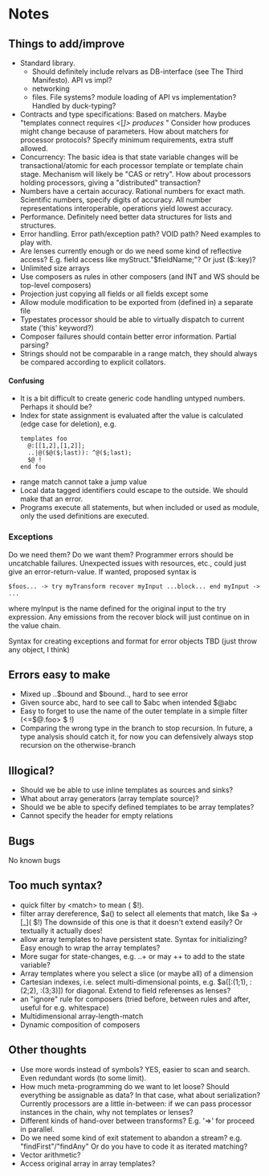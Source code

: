 # Notes
## Things to add/improve
- Standard library.
    - Should definitely include relvars as DB-interface (see The Third Manifesto). API vs impl?
    - networking
    - files. File systems? module loading of API vs implementation? Handled by duck-typing?
- Contracts and type specifications: Based on matchers. Maybe "templates connect requires <[<point>*]> produces <line>*"
  Consider how produces might change because of parameters.
  How about matchers for processor protocols? Specify minimum requirements, extra stuff allowed.
- Concurrency: The basic idea is that state variable changes will be transactional/atomic for each processor template or template chain stage.
  Mechanism will likely be "CAS or retry". How about processors holding processors, giving a "distributed" transaction?
- Numbers have a certain accuracy. Rational numbers for exact math. Scientific numbers, specify digits of accuracy. All number representations interoperable, operations yield lowest accuracy.
- Performance. Definitely need better data structures for lists and structures.
- Error handling. Error path/exception path? VOID path? Need examples to play with.
- Are lenses currently enough or do we need some kind of reflective access? E.g. field access like myStruct."$fieldName;"? Or just ($::key)?
- Unlimited size arrays
- Use composers as rules in other composers (and INT and WS should be top-level composers)
- Projection just copying all fields or all fields except some
- Allow module modification to be exported from (defined in) a separate file
- Typestates processor should be able to virtually dispatch to current state ('this' keyword?)
- Composer failures should contain better error information. Partial parsing?
- Strings should not be comparable in a range match, they should always be compared according to explicit collators.

#### Confusing
* It is a bit difficult to create generic code handling untyped numbers. Perhaps it should be?
* Index for state assignment is evaluated after the value is calculated (edge case for deletion), e.g.
  ```
  templates foo
    @:[[1,2],[1,2]];
    ..|@($@($;last)): ^@($;last);
    $@ !
  end foo
  ```
* range match cannot take a jump value
* Local data tagged identifiers could escape to the outside. We should make that an error.
* Programs execute all statements, but when included or used as module, only the used definitions are executed.

### Exceptions
Do we need them? Do we want them?
Programmer errors should be uncatchable failures.
Unexpected issues with resources, etc., could just give an error-return-value.
If wanted, proposed syntax is
```
$foos... -> try myTransform recover myInput ...block... end myInput -> ...
```
where myInput is the name defined for the original input to the try expression.
Any emissions from the recover block will just continue on in the value chain.

Syntax for creating exceptions and format for error objects TBD (just throw any object, I think)

## Errors easy to make
- Mixed up ..$bound and $bound.., hard to see error
- Given source abc, hard to see call to $abc when intended $@abc
- Easy to forget to use the name of the outer template in a simple filter \(<=$@.foo> $ !\)
- Comparing the wrong type in the branch to stop recursion. In future, a type analysis should catch it,
  for now you can defensively always stop recursion on the otherwise-branch

## Illogical?
- Should we be able to use inline templates as sources and sinks?
- What about array generators (array template source)?
- Should we be able to specify defined templates to be array templates?
- Cannot specify the header for empty relations

## Bugs
No known bugs

## Too much syntax?
- quick filter by \<match> to mean \(<match> $!\).
- filter array dereference, $a(<match>) to select all elements that match, like $a -> \[_](<match> $!\)
  The downside of this one is that it doesn't extend easily? Or textually it actually does!
- allow array templates to have persistent state. Syntax for initializing? Easy enough to wrap the array templates?
- More sugar for state-changes, e.g. ..+ or may ++ to add to the state variable?
- Array templates where you select a slice (or maybe all) of a dimension
- Cartesian indexes, i.e. select multi-dimensional points, e.g. $a([:(1;1), :(2;2), :(3;3)]) for diagonal. Extend to
  field referenses as lenses?
- an "ignore" rule for composers (tried before, between rules and after, useful for e.g. whitespace)
- Multidimensional array-length-match
- Dynamic composition of composers

## Other thoughts
- Use more words instead of symbols? YES, easier to scan and search. Even redundant words (to some limit).
- How much meta-programming do we want to let loose? Should everything be assignable as data? In that case, what about serialization?
  Currently processors are a little in-between: if we can pass processor instances in the chain, why not templates or lenses?
- Different kinds of hand-over between transforms? E.g. '=>' for proceed in parallel.
- Do we need some kind of exit statement to abandon a stream? e.g. "findFirst"/"findAny" Or do you have to code it as iterated matching?
- Vector arithmetic?
- Access original array in array templates?
